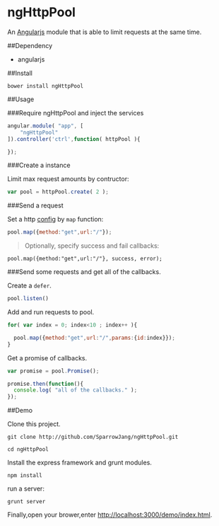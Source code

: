 ngHttpPool
==========

An [Angularjs](http://angularjs.org/) module that is able to limit requests at the same time.

##Dependency

* angularjs

##Install

```
bower install ngHttpPool
```

##Usage

###Require ngHttpPool and inject the services

```js
angular.module( "app", [
	"ngHttpPool"
]).controller('ctrl',function( httpPool ){

});
```

###Create a instance

Limit max request amounts by contructor:


```js
var pool = httpPool.create( 2 );
```

###Send a request

Set a http [config](http://docs.angularjs.org/api/ng.$http#parameters) by `map` function:

```js
pool.map({method:"get",url:"/"});
```

> Optionally, specify success and fail callbacks:
```
pool.map({method:"get",url:"/"}, success, error);
```

###Send some requests and get all of the callbacks.

Create a `defer`.
```js
pool.listen()
```

Add and run requests to pool.

```js
for( var index = 0; index<10 ; index++ ){

  pool.map({method:"get",url:"/",params:{id:index}});
}
```

Get a promise of callbacks.

```js
var promise = pool.Promise();

promise.then(function(){
  console.log( "all of the callbacks." );
});
```

##Demo

Clone this project.

```
git clone http://github.com/SparrowJang/ngHttpPool.git

cd ngHttpPool
```

Install the express framework and grunt modules.
```
npm install
```

run a server:
```
grunt server
```

Finally,open your brower,enter [http://localhost:3000/demo/index.html](http://localhost:3000/demo/index.html).




